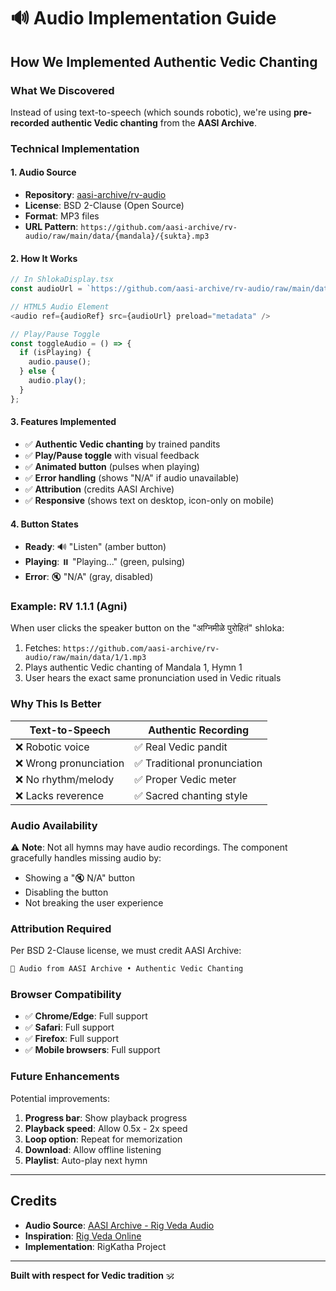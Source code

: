 # 🔊 Audio Implementation Guide

## How We Implemented Authentic Vedic Chanting

### What We Discovered
Instead of using text-to-speech (which sounds robotic), we're using **pre-recorded authentic Vedic chanting** from the **AASI Archive**.

### Technical Implementation

#### 1. Audio Source
- **Repository**: [aasi-archive/rv-audio](https://github.com/aasi-archive/rv-audio)
- **License**: BSD 2-Clause (Open Source)
- **Format**: MP3 files
- **URL Pattern**: `https://github.com/aasi-archive/rv-audio/raw/main/data/{mandala}/{sukta}.mp3`

#### 2. How It Works

```typescript
// In ShlokaDisplay.tsx
const audioUrl = `https://github.com/aasi-archive/rv-audio/raw/main/data/${mandala}/${sukta}.mp3`;

// HTML5 Audio Element
<audio ref={audioRef} src={audioUrl} preload="metadata" />

// Play/Pause Toggle
const toggleAudio = () => {
  if (isPlaying) {
    audio.pause();
  } else {
    audio.play();
  }
};
```

#### 3. Features Implemented
- ✅ **Authentic Vedic chanting** by trained pandits
- ✅ **Play/Pause toggle** with visual feedback
- ✅ **Animated button** (pulses when playing)
- ✅ **Error handling** (shows "N/A" if audio unavailable)
- ✅ **Attribution** (credits AASI Archive)
- ✅ **Responsive** (shows text on desktop, icon-only on mobile)

#### 4. Button States
- **Ready**: 🔊 "Listen" (amber button)
- **Playing**: ⏸️ "Playing..." (green, pulsing)
- **Error**: 🔇 "N/A" (gray, disabled)

### Example: RV 1.1.1 (Agni)
When user clicks the speaker button on the "अग्निमीळे पुरोहितं" shloka:
1. Fetches: `https://github.com/aasi-archive/rv-audio/raw/main/data/1/1.mp3`
2. Plays authentic Vedic chanting of Mandala 1, Hymn 1
3. User hears the exact same pronunciation used in Vedic rituals

### Why This Is Better
| Text-to-Speech | Authentic Recording |
|---|---|
| ❌ Robotic voice | ✅ Real Vedic pandit |
| ❌ Wrong pronunciation | ✅ Traditional pronunciation |
| ❌ No rhythm/melody | ✅ Proper Vedic meter |
| ❌ Lacks reverence | ✅ Sacred chanting style |

### Audio Availability
⚠️ **Note**: Not all hymns may have audio recordings. The component gracefully handles missing audio by:
- Showing a "🔇 N/A" button
- Disabling the button
- Not breaking the user experience

### Attribution Required
Per BSD 2-Clause license, we must credit AASI Archive:
```html
🎵 Audio from AASI Archive • Authentic Vedic Chanting
```

### Browser Compatibility
- ✅ **Chrome/Edge**: Full support
- ✅ **Safari**: Full support
- ✅ **Firefox**: Full support
- ✅ **Mobile browsers**: Full support

### Future Enhancements
Potential improvements:
1. **Progress bar**: Show playback progress
2. **Playback speed**: Allow 0.5x - 2x speed
3. **Loop option**: Repeat for memorization
4. **Download**: Allow offline listening
5. **Playlist**: Auto-play next hymn

---

## Credits
- **Audio Source**: [AASI Archive - Rig Veda Audio](https://github.com/aasi-archive/rv-audio)
- **Inspiration**: [Rig Veda Online](https://rigveda-online.github.io/)
- **Implementation**: RigKatha Project

---

**Built with respect for Vedic tradition** 🕉️
